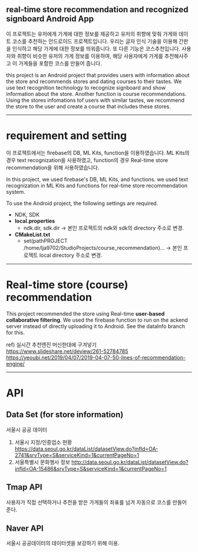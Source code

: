 ## real-time store recommendation and recognized signboard Android App

이 프로젝트는 유저에게 가게에 대한 정보를 제공하고 유저의 취향에 맞춰 가게와 데이트 코스를 추천하는 안드로이드 프로젝트입니다. 우리는 글자 인식 기술을 이용해 간판을 인식하고 해당 가게에 대한 정보를 띄워줍니다. 또 다른 기능은 코스추천입니다. 사용자와 취향이 비슷한 유저의 가게 정보를 이용하여, 해당 사용자에게 가게를 추천해사주고 이 가게들을 포함한 코스를 만들어 줍니다.

this project is an Android project that provides users with information about the store and recommends stores and dating courses to their tastes. We use text recognition technology to recognize signboard and show information about the store. Another function is course recommendations. Using the stores infomations tof users with similar tastes, we recommend the store to the user and create a course that includes these stores. 

--------------------------------------------------------------
# requirement and setting
이 프로젝트에서는 firebase의 DB, ML Kits, function을 이용하였습니다. ML Kits의 경우 text recognization을 사용하였고, function의 경우 Real-time store recommendation을 위해 사용하였습니다. 

In this project, we used firebase's DB, ML Kits, and functions. we used text recognization in ML Kits and functions for real-time store recommendation system.

To use the Android project, the following settings are required.

* NDK, SDK
* **local.properties**
  * ndk.dir, sdk.dir -> 본인 프로젝트의 ndk와 sdk의 directory 주소로 변경. 
* **CMakeList.txt**
  * set(pathPROJECT /home/lja9702/StudioProjects/course_recommendation)... -> 본인 프로젝트 local directory 주소로 변경.
  
  
--------------------------------------------------------------
# Real-time store (course) recommendation

This project recommended the store using Real-time **user-based collaborative filtering**. We used the firebase function to run on the ackend server instead of directly uploading it to Android. See the dataInfo branch for this. 

ref) 실시간 추천엔진 머신한대에 구겨넣기 
https://www.slideshare.net/deview/261-52784785
https://yeoubi.net/2019/04/07/2019-04-07-50-lines-of-recommendation-engine/

--------------------------------------------------------------
# API
## Data Set (for store information)
서울시 공공 데이터
1. 서울시 지정/인증업소 현황
https://data.seoul.go.kr/dataList/datasetView.do?infId=OA-2741&srvType=S&serviceKind=1&currentPageNo=1
2. 서울특별시 문화행사 정보
http://data.seoul.go.kr/dataList/datasetView.do?infId=OA-15486&srvType=S&serviceKind=1&currentPageNo=1

## Tmap API
사용자가 직접 선택하거나 추천을 받은 가게들의 좌표를 넘겨 자동으로 코스를 만들어 준다.

## Naver API

서울시 공공데이터의 데이터셋을 보강하기 위해 이용.
